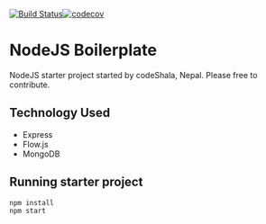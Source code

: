 [![Build Status](https://travis-ci.org/Codeshala-Innovation/nodejs-express-boilerplate.svg?branch=master)](https://travis-ci.org/Codeshala-Innovation/nodejs-express-boilerplate)[![codecov](https://codecov.io/gh/Codeshala-Innovation/nodejs-express-boilerplate/branch/master/graph/badge.svg)](https://codecov.io/gh/Codeshala-Innovation/nodejs-express-boilerplate)

# NodeJS Boilerplate

NodeJS starter project started by codeShala, Nepal. Please free to contribute.

## Technology Used 

* Express
* Flow.js
* MongoDB

## Running starter project

```
npm install
npm start
``` 


